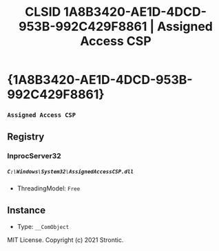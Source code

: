 ﻿---
title: "CLSID 1A8B3420-AE1D-4DCD-953B-992C429F8861 | Assigned Access CSP"
excerpt: What is COM-Object CLSID 1A8B3420-AE1D-4DCD-953B-992C429F8861?
---

# {1A8B3420-AE1D-4DCD-953B-992C429F8861}

### `Assigned Access CSP`

## Registry


### InprocServer32

##### `C:\Windows\System32\AssignedAccessCSP.dll`
* ThreadingModel: `Free`

## Instance

* Type: `__ComObject`

MIT License. Copyright (c) 2021 Strontic.


